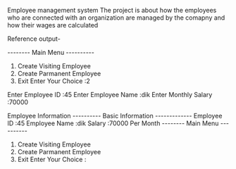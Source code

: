 Employee management system
The project is about how the employees who are connected with an organization are managed by the comapny and how their wages are calculated



Reference output-



-------- Main Menu ----------
1. Create Visiting Employee
2. Create Parmanent Employee
0. Exit
Enter Your Choice :2

Enter Employee ID :45
Enter Employee Name :dik
Enter Monthly Salary :70000

Employee Information
---------- Basic Information -------------
Employee ID :45
Employee Name :dik
Salary :70000 Per Month
-------- Main Menu ----------
1. Create Visiting Employee
2. Create Parmanent Employee
0. Exit
Enter Your Choice :
